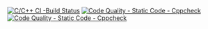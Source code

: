 
[![C/C++ CI -Build Status](https://github.com/Sakshiishah/M1_March2022/actions/workflows/c-cpp.yml/badge.svg?branch=main)](https://github.com/Sakshiishah/M1_March2022/actions/workflows/c-cpp.yml)
[![Code Quality - Static Code - Cppcheck](https://github.com/Sakshiishah/M1_March2022/actions/workflows/cppcheck_analysis.yml/badge.svg?branch=main)](https://github.com/Sakshiishah/M1_March2022/actions/workflows/cppcheck_analysis.yml)
[![Code Quality - Static Code - Cppcheck](https://github.com/Sakshiishah/M1_March2022/actions/workflows/cppcheck_analysis.yml/badge.svg?branch=main)](https://github.com/Sakshiishah/M1_March2022/actions/workflows/cppcheck_analysis.yml)
